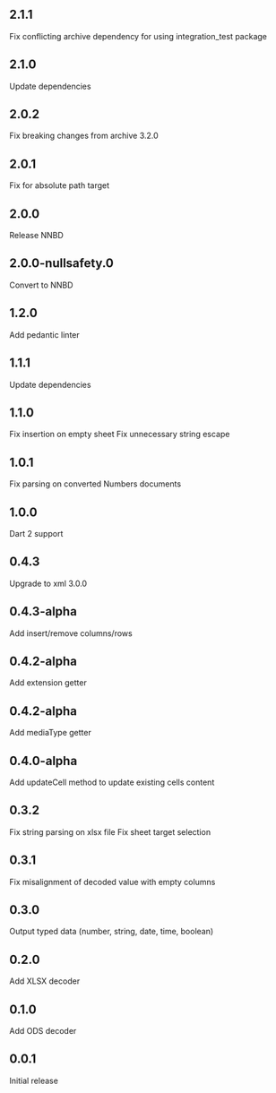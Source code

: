 ## 2.1.1
Fix conflicting archive dependency for using integration_test package

## 2.1.0
Update dependencies

## 2.0.2
Fix breaking changes from archive 3.2.0

## 2.0.1
Fix for absolute path target

## 2.0.0
Release NNBD

## 2.0.0-nullsafety.0
Convert to NNBD

## 1.2.0
Add pedantic linter

## 1.1.1
Update dependencies

## 1.1.0
Fix insertion on empty sheet
Fix unnecessary string escape

## 1.0.1
Fix parsing on converted Numbers documents

## 1.0.0
Dart 2 support

## 0.4.3
Upgrade to xml 3.0.0

## 0.4.3-alpha
Add insert/remove columns/rows

## 0.4.2-alpha
Add extension getter

## 0.4.2-alpha
Add mediaType getter

## 0.4.0-alpha
Add updateCell method to update existing cells content

## 0.3.2
Fix string parsing on xlsx file
Fix sheet target selection

## 0.3.1
Fix misalignment of decoded value with empty columns

## 0.3.0
Output typed data (number, string, date, time, boolean)

## 0.2.0
Add XLSX decoder

## 0.1.0
Add ODS decoder

## 0.0.1
Initial release
